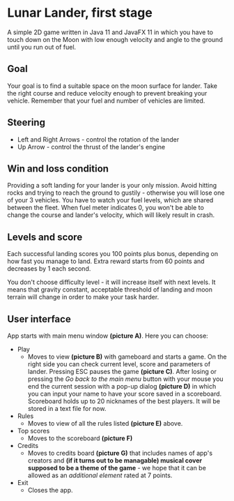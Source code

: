 # Lunar Lander, first stage

A simple 2D game written in Java 11 and JavaFX 11 in which you
have to touch down on the Moon with low enough velocity and
angle to the ground until you run out of fuel.


## Goal

Your goal is to find a suitable space on the moon surface for lander.
Take the right course and reduce velocity enough to prevent breaking your
vehicle. Remember that your fuel and number of vehicles are limited.


## Steering

- Left and Right Arrows - control the rotation of the lander
- Up Arrow - control the thrust of the lander's engine


## Win and loss condition

Providing a soft landing for your lander is your only mission. Avoid hitting
rocks and trying to reach the ground to gustily - otherwise you will lose one
of your 3 vehicles. You have to watch your fuel levels, which are shared
between the fleet. When fuel meter indicates 0, you won't be able to change
the course and lander's velocity, which will likely result in crash.


## Levels and score

Each successful landing scores you 100 points plus bonus, depending on how
fast you manage to land. Extra reward starts from 60 points and decreases by 1
each second. 

You don't choose difficulty level - it will increase itself with next levels.
It means that gravity constant, acceptable threshold of landing and moon
terrain will change in order to make your task harder. 


## User interface

App starts with main menu window **(picture A)**. Here you can choose:

- Play
  * Moves to view **(picture B)** with gameboard and starts a game. On the
    right side you can check current level, score and parameters of lander.
    Pressing ESC pauses the game **(picture C)**. After losing or pressing
    the *Go back to the main menu* button with your mouse you end the
    current session with a pop-up dialog **(picture D)** in which you can
    input your name to have your score saved in a scoreboard. Scoreboard
    holds up to 20 nicknames of the best players. It will be stored in a
    text file for now.
- Rules
  * Moves to view of all the rules listed **(picture E)** above.
- Top scores
  * Moves to the scoreboard **(picture F)**
- Credits
  * Moves to credits board **(picture G)** that includes names of app's
    creators and **(if it turns out to be managable) musical cover supposed
    to be a theme of the game** - we hope that it can be allowed as an
    *additional element* rated at 7 points.
- Exit
  * Closes the app.
